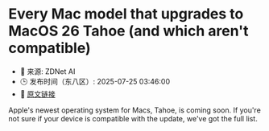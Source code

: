 # Every Mac model that upgrades to MacOS 26 Tahoe (and which aren't compatible)
- 📅 来源: ZDNet AI
- 🕒 发布时间（东八区）: 2025-07-25 03:46:00
- 🔗 [原文链接](https://www.zdnet.com/article/every-mac-model-that-upgrades-to-macos-26-tahoe-and-which-arent-compatible/)

Apple's newest operating system for Macs, Tahoe, is coming soon. If you're not sure if your device is compatible with the update, we've got the full list.